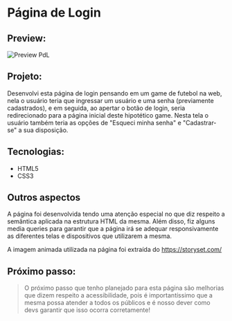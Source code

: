 # Página de Login
## Preview:
![Preview PdL](https://user-images.githubusercontent.com/97669160/163235244-661af509-27da-46b3-b497-82bd905e127c.PNG)

## Projeto:
Desenvolvi esta página de login pensando em um game de futebol na web, nela o usuário teria que ingressar um usuário e uma senha (previamente cadastrados), e em seguida, ao apertar o botão de login, seria redirecionado para a página inicial deste hipotético game.
Nesta tela o usuário também teria as opções de "Esqueci minha senha" e "Cadastrar-se" a sua disposição.

## Tecnologias:
* HTML5
* CSS3

## Outros aspectos
A página foi desenvolvida tendo uma atenção especial no que diz respeito a semântica aplicada na estrutura HTML da mesma. 
Além disso, fiz alguns media queries para garantir que a página irá se adequar responsivamente as diferentes telas e dispositivos que utilizarem a mesma.

A imagem animada utilizada na página foi extraída do https://storyset.com/

## Próximo passo:
> O próximo passo que tenho planejado para esta página são melhorias que dizem respeito a acessibilidade, pois é importantíssimo que a mesma possa atender a todos os públicos e é nosso dever como devs garantir que isso ocorra corretamente!
